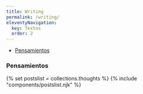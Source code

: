 ```yaml
---
title: Writing
permalink: /writing/
eleventyNavigation:
  key: Textos
  order: 2
---
```

- [Pensamientos](#pensamientos)

### Pensamientos

{% set postslist = collections.thoughts %}
{% include "components/postslist.njk" %}

